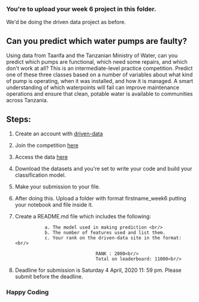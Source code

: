 ### You're to upload your week 6 project in this folder. 
We'd be doing the driven data project as before.


## Can you predict which water pumps are faulty?

Using data from Taarifa and the Tanzanian Ministry of Water, can you predict which pumps are functional, which need some repairs, and which don't work at all? This is an intermediate-level practice competition. Predict one of these three classes based on a number of variables about what kind of pump is operating, when it was installed, and how it is managed. A smart understanding of which waterpoints will fail can improve maintenance operations and ensure that clean, potable water is available to communities across Tanzania.


## Steps:

   1. Create an account with [driven-data](https://s3.amazonaws.com/drivendata/data/7/public/702ddfc5-68cd-4d1d-a0de-f5f566f76d91.csv) <br/>
  2. Join the competition [here](https://www.drivendata.org/competitions/7/pump-it-up-data-mining-the-water-table/) <br/>
  3. Access the data [here](https://www.drivendata.org/competitions/7/pump-it-up-data-mining-the-water-table/data/) <br/>
  4. Download the datasets and you're set to write your code and build your classification model. <br/>
  5. Make your submission to your file. <br/>
  6. After doing this. Upload a folder with format firstname_week6 putting your notebook and file inside it. <br/>
  7. Create a README.md file which includes the following: <br/>
  
                    a. The model used in making prediction <br/>
                    b. The number of features used and list them.
                    c. Your rank on the driven-data site in the format: <br/>
                    
                                       RANK : 2000<br/>
                                       Total on leaderboard: 11000<br/>
                                       
  8. Deadline for submission is  Saturday 4 April, 2020 11: 59 pm. Please submit before the deadline.<br/>
 
 ### Happy Coding 
        
